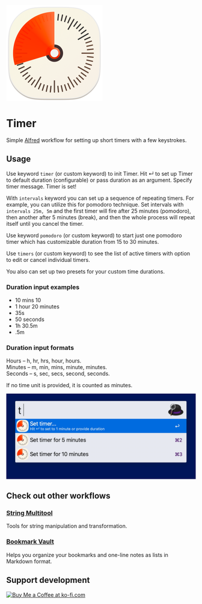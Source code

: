![Timer workflow](./icon.png)
# Timer
Simple [Alfred](https://www.alfredapp.com/) workflow for setting up short timers with a few keystrokes.

## Usage
Use keyword `timer` (or custom keyword) to init Timer. Hit ↵ to set up Timer to default duration (configurable) or pass duration as an argument. Specify timer message. Timer is set!

With `intervals` keyword you can set up a sequence of repeating timers. For example, you can utilize this for pomodoro technique. Set intervals with `intervals 25m, 5m` and the first timer will fire after 25 minutes (pomodoro), then another after 5 minutes (break), and then the whole process will repeat itself until you cancel the timer. 

Use keyword `pomodoro` (or custom keyword) to start just one pomodoro timer which has customizable duration from 15 to 30 minutes.

Use `timers` (or custom keyword) to see the list of active timers with option to edit or cancel individual timers.

You also can set up two presets for your custom time durations.

### Duration input examples
- 10 mins 10
- 1 hour 20 minutes
- 35s
- 50 seconds
- 1h 30.5m
- .5m

### Duration input formats
Hours – h, hr, hrs, hour, hours.  
Minutes – m, min, mins, minute, minutes.  
Seconds – s, sec, secs, second, seconds.

If no time unit is provided, it is counted as minutes.

![](./timer-example.gif)

## Check out other workflows
### [String Multitool](https://github.com/colomolo/alfred-string-multitool)
Tools for string manipulation and transformation.

### [Bookmark Vault](https://github.com/colomolo/alfred-bookmarks)
Helps you organize your bookmarks and one-line notes as lists in Markdown format.

## Support development
<a href='https://ko-fi.com/I2I0W98PT' target='_blank'><img height='36' style='border:0px;height:36px;' src='https://storage.ko-fi.com/cdn/kofi3.png?v=3' border='0' alt='Buy Me a Coffee at ko-fi.com' /></a>
